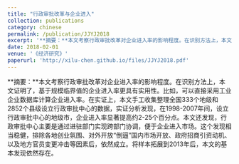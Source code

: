 ```yaml
---
title: "行政审批改革与企业进入"
collection: publications
category: chinese
permalink: /publication/JJYJ2018
excerpt: '**摘要：**本文考察行政审批改革对企业进入率的影响程度。在识别方法上，本文证明了，基于规模临界值的企业进入率更具有实用性。比如，可以直接采用工业企业数据库计算企业进入率。在实证上，本文手工收集整理全国333个地级和2852个县级设立行政审批中心的数据，实证分析发现，在1998-2007年间，设立行政审批中心的地级市，企业进入率显著提高约2-25个百分点。本文还发现，行政审批中心主要是通过进驻部门实现跨部门协调，便于企业进入市场。这个发现相当稳健，排除各地创业氛围、对外开放“倒逼”国内市场开放、政府招商引资动机、以及地方官员变更冲击等因素后，依然成立。将样本拓展到2013年后，本文的基本发现依然存在。'
date: 2018-02-01
venue: '《经济研究》'
paperurl: 'http://xilu-chen.github.io/files/JJYJ2018.pdf'
---
```


**摘要：**本文考察行政审批改革对企业进入率的影响程度。在识别方法上，本文证明了，基于规模临界值的企业进入率更具有实用性。比如，可以直接采用工业企业数据库计算企业进入率。在实证上，本文手工收集整理全国333个地级和2852个县级设立行政审批中心的数据，实证分析发现，在1998-2007年间，设立行政审批中心的地级市，企业进入率显著提高约2-25个百分点。本文还发现，行政审批中心主要是通过进驻部门实现跨部门协调，便于企业进入市场。这个发现相当稳健，排除各地创业氛围、对外开放“倒逼”国内市场开放、政府招商引资动机、以及地方官员变更冲击等因素后，依然成立。将样本拓展到2013年后，本文的基本发现依然存在。
